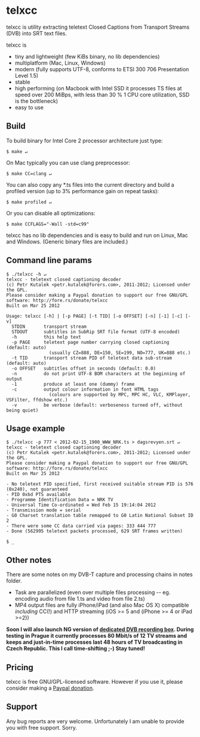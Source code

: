 # telxcc

telxcc is utility extracting teletext Closed Captions from Transport Streams (DVB) into SRT text files.

telxcc is

* tiny and lightweight (few KiBs binary, no lib dependencies)
* multiplatform (Mac, Linux, Windows)
* modern (fully supports UTF-8, conforms to ETSI 300 706 Presentation Level 1.5)
* stable
* high performing (on Macbook with Intel SSD it processes TS files at speed over 200 MiBps, with less than 30 % 1 CPU core utilization, SSD is the bottleneck)
* easy to use

## Build

To build binary for Intel Core 2 processor architecture just type:

    $ make ↵

On Mac typically you can use clang preprocessor:

    $ make CC=clang ↵

You can also copy any \*.ts files into the current directory and build a profiled version (up to 3% performance gain on repeat tasks):

    $ make profiled ↵

Or you can disable all optimizations:

    $ make CCFLAGS="-Wall -std=c99"

telxcc has no lib dependencies and is easy to build and run on Linux, Mac and Windows. (Generic binary files are included.)

## Command line params

    $ ./telxcc -h ↵
    telxcc - teletext closed captioning decoder
    (c) Petr Kutalek <petr.kutalek@forers.com>, 2011-2012; Licensed under the GPL.
    Please consider making a Paypal donation to support our free GNU/GPL software: http://fore.rs/donate/telxcc
    Built on Mar 25 2012

    Usage: telxcc [-h] | [-p PAGE] [-t TID] [-o OFFSET] [-n] [-1] [-c] [-v]
      STDIN       transport stream
      STDOUT      subtitles in SubRip SRT file format (UTF-8 encoded)
      -h          this help text
      -p PAGE     teletext page number carrying closed captioning (default: auto)
                    (usually CZ=888, DE=150, SE=199, NO=777, UK=888 etc.)
      -t TID      transport stream PID of teletext data sub-stream (default: auto)
      -o OFFSET   subtitles offset in seconds (default: 0.0)
      -n          do not print UTF-8 BOM characters at the beginning of output
      -1          produce at least one (dummy) frame
      -c          output colour information in font HTML tags
                    (colours are supported by MPC, MPC HC, VLC, KMPlayer, VSFilter, ffdshow etc.)
      -v          be verbose (default: verboseness turned off, without being quiet)

## Usage example

    $ ./telxcc -p 777 < 2012-02-15_1900_WWW_NRK.ts > dagsrevyen.srt ↵
    telxcc - teletext closed captioning decoder
    (c) Petr Kutalek <petr.kutalek@forers.com>, 2011-2012; Licensed under the GPL.
    Please consider making a Paypal donation to support our free GNU/GPL software: http://fore.rs/donate/telxcc
    Built on Mar 25 2012

    - No teletext PID specified, first received suitable stream PID is 576 (0x240), not guaranteed
    - PID 0xbd PTS available
    - Programme Identification Data = NRK TV
    - Universal Time Co-ordinated = Wed Feb 15 19:14:04 2012
    - Transmission mode = serial
    - G0 Charset translation table remapped to G0 Latin National Subset ID 2
    - There were some CC data carried via pages: 333 444 777
    - Done (562995 teletext packets processed, 629 SRT frames written)

    $ _

## Other notes

There are some notes on my DVB-T capture and processing chains in notes folder.

* Task are parallelized (even over multiple files processing -- eg. encoding audio from file 1.ts and video from file 2.ts)
* MP4 output files are fully iPhone/iPad (and also Mac OS X) compatible *including* CC(!) and HTTP streaming (iOS >= 5 and (iPhone >= 4 or iPad >=2))

**Soon I will also launch NG version of [dedicated DVB recording box](https://fbcdn-sphotos-a.akamaihd.net/hphotos-ak-prn1/s720x720/533121_141208216005755_100003497326638_155380_1976060360_n.jpg). During testing in Prague it currently processes 80 Mbit/s of 12 TV streams and keeps and just-in-time processes last 48 hours of TV broadcasting in Czech Republic. This I call time-shifting ;-) Stay tuned!**

## Pricing

telxcc is free GNU/GPL-licensed software. However if you use it, please consider making a [Paypal donation](http://fore.rs/donate/telxcc).

## Support

Any bug reports are very welcome. Unfortunately I am unable to provide you with free support. Sorry.
